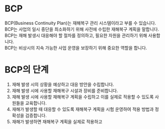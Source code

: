 # BCP
BCP(Business Continuity Plan)는 재해복구 관리 시스템이라고 부를 수 있습니다.  
BCP는 사업의 일시 중단을 최소화하기 위해 사전에 수립한 재해복구 계획을 말합니다.  
BCP는 재해 발생시 대응해야 할 절차를 정의하고, 필요한 자원을 관리하기 위해 사용합니다.  
BCP는 비상시의 지속 가능한 사업 운영을 보장하기 위해 중요한 역할을 합니다.

# BCP의 단계
1. 재해 발생 시의 상황을 예상하고 대응 방안을 수립합니다.
2. 재해 발생 시에 사용할 재해복구 시설과 장비를 준비합니다.
3. 재해 발생 시에 사용할 재해복구 계획을 수립하고 이를 실제로 적용할 수 있도록 사원들을 교육합니다.
4. 재해가 발생할 때 대응할 수 있도록 재해복구 계획을 시험 운영하여 적용 방법과 정확성을 검증합니다.
5. 재해가 발생하면 재해복구 계획을 실제로 적용하고
